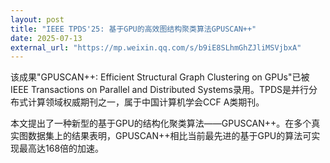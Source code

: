 ```yaml
---
layout: post
title: "IEEE TPDS'25: 基于GPU的高效图结构聚类算法GPUSCAN++"
date: 2025-07-13
external_url: "https://mp.weixin.qq.com/s/b9iE8SLhmGhZJliMSVjbxA"
---
```


该成果"GPUSCAN++: Efficient Structural Graph Clustering on GPUs"已被IEEE Transactions on Parallel and Distributed Systems录用。TPDS是并行分布式计算领域权威期刊之一，属于中国计算机学会CCF A类期刊。

本文提出了一种新型的基于GPU的结构化聚类算法——GPUSCAN++。在多个真实图数据集上的结果表明，GPUSCAN++相比当前最先进的基于GPU的算法可实现最高达168倍的加速。